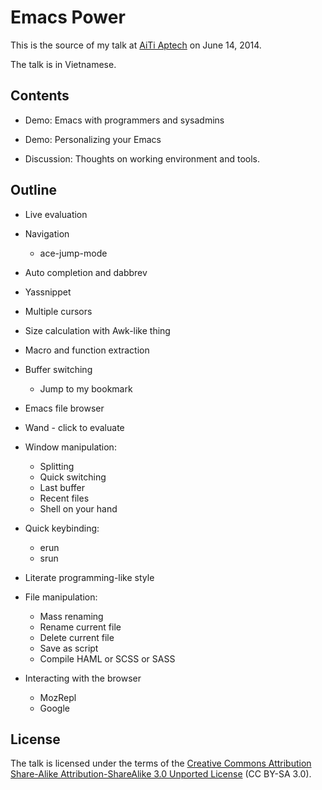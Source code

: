 # Emacs Power

This is the source of my talk at [AiTi Aptech](http://aiti-aptech.edu.vn/) on
June 14, 2014.

The talk is in Vietnamese.

## Contents ##

* Demo: Emacs with programmers and sysadmins

* Demo: Personalizing your Emacs

* Discussion: Thoughts on working environment and tools.

## Outline ##

* Live evaluation

* Navigation
  - ace-jump-mode

* Auto completion and dabbrev

* Yassnippet

* Multiple cursors

* Size calculation with Awk-like thing

* Macro and function extraction

* Buffer switching
  - Jump to my bookmark

* Emacs file browser

* Wand - click to evaluate

* Window manipulation:
  - Splitting
  - Quick switching
  - Last buffer
  - Recent files
  - Shell on your hand

* Quick keybinding:
  - erun
  - srun

* Literate programming-like style

* File manipulation:
  - Mass renaming
  - Rename current file
  - Delete current file
  - Save as script
  - Compile HAML or SCSS or SASS

* Interacting with the browser
  - MozRepl
  - Google

## License ##

The talk is licensed under the terms of the
[Creative Commons Attribution Share-Alike Attribution-ShareAlike 3.0 Unported License](https://creativecommons.org/licenses/by-sa/3.0/)
(CC BY-SA 3.0).
